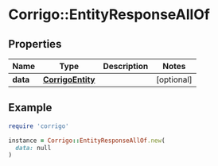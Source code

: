 # Corrigo::EntityResponseAllOf

## Properties

| Name | Type | Description | Notes |
| ---- | ---- | ----------- | ----- |
| **data** | [**CorrigoEntity**](CorrigoEntity.md) |  | [optional] |

## Example

```ruby
require 'corrigo'

instance = Corrigo::EntityResponseAllOf.new(
  data: null
)
```

